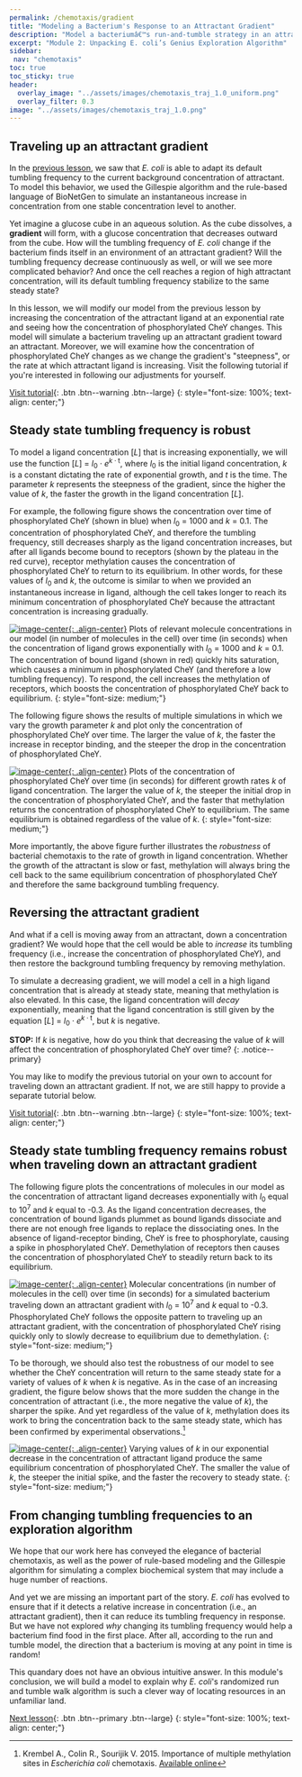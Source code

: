 ```yaml
---
permalink: /chemotaxis/gradient
title: "Modeling a Bacterium's Response to an Attractant Gradient"
description: "Model a bacteriumâ€™s run-and-tumble strategy in an attractant gradient, predicting how tumbling frequency changes as it climbs toward a food source."
excerpt: "Module 2: Unpacking E. coli’s Genius Exploration Algorithm"
sidebar:
 nav: "chemotaxis"
toc: true
toc_sticky: true
header:
  overlay_image: "../assets/images/chemotaxis_traj_1.0_uniform.png"
  overlay_filter: 0.3
image: "../assets/images/chemotaxis_traj_1.0.png"
---
```


## Traveling up an attractant gradient

In the [previous lesson](adaptation), we saw that *E. coli* is able to adapt its default tumbling frequency to the current background concentration of attractant. To model this behavior, we used the Gillespie algorithm and the rule-based language of BioNetGen to simulate an instantaneous increase in concentration from one stable concentration level to another.

Yet imagine a glucose cube in an aqueous solution. As the cube dissolves, a **gradient** will form, with a glucose concentration that decreases outward from the cube. How will the tumbling frequency of *E. coli* change if the bacterium finds itself in an environment of an attractant gradient?  Will the tumbling frequency decrease continuously as well, or will we see more complicated behavior? And once the cell reaches a region of high attractant concentration, will its default tumbling frequency stabilize to the same steady state?

In this lesson, we will modify our model from the previous lesson by increasing the concentration of the attractant ligand at an exponential rate and seeing how the concentration of phosphorylated CheY changes. This model will simulate a bacterium traveling up an attractant gradient toward an attractant. Moreover, we will examine how the concentration of phosphorylated CheY changes as we change the gradient's "steepness", or the rate at which attractant ligand is increasing. Visit the following tutorial if you're interested in following our adjustments for yourself.

[Visit tutorial](tutorial_gradient){: .btn .btn--warning .btn--large}
{: style="font-size: 100%; text-align: center;"}

## Steady state tumbling frequency is robust

To model a ligand concentration [*L*] that is increasing exponentially, we will use the function [*L*] = *l*<sub>0</sub> · *e*<sup>*k* · t</sup>, where *l*<sub>0</sub> is the initial ligand concentration, *k* is a constant dictating the rate of exponential growth, and *t* is the time. The parameter *k* represents the steepness of the gradient, since the higher the value of *k*, the faster the growth in the ligand concentration [*L*].

For example, the following figure shows the concentration over time of phosphorylated CheY (shown in blue) when *l*<sub>0</sub> = 1000 and *k* = 0.1. The concentration of phosphorylated CheY, and therefore the tumbling frequency, still decreases sharply as the ligand concentration increases, but after all ligands become bound to receptors (shown by the plateau in the red curve), receptor methylation causes the concentration of phosphorylated CheY to return to its equilibrium. In other words, for these values of *l*<sub>0</sub> and *k*, the outcome is similar to when we provided an instantaneous increase in ligand, although the cell takes longer to reach its minimum concentration of phosphorylated CheY because the attractant concentration is increasing gradually.

[![image-center](../assets/images/600px/chemotaxis_tutorial_addition01_vscode.png){: .align-center}](../assets/images/chemotaxis_tutorial_addition01_vscode.png)
Plots of relevant molecule concentrations in our model (in number of molecules in the cell) over time (in seconds) when the concentration of ligand grows exponentially with *l*<sub>0</sub> = 1000 and *k* = 0.1. The concentration of bound ligand (shown in red) quickly hits saturation, which causes a minimum in phosphorylated CheY (and therefore a low tumbling frequency). To respond, the cell increases the methylation of receptors, which boosts the concentration of phosphorylated CheY back to equilibrium.
{: style="font-size: medium;"}

The following figure shows the results of multiple simulations in which we vary the growth parameter *k* and plot only the concentration of phosphorylated CheY over time. The larger the value of *k*, the faster the increase in receptor binding, and the steeper the drop in the concentration of phosphorylated CheY.

[![image-center](../assets/images/600px/chemotaxis_tutorial_addition03.png){: .align-center}](../assets/images/chemotaxis_tutorial_addition03.png)
Plots of the concentration of phosphorylated CheY over time (in seconds) for different growth rates *k* of ligand concentration. The larger the value of *k*, the steeper the initial drop in the concentration of phosphorylated CheY, and the faster that methylation returns the concentration of phosphorylated CheY to equilibrium. The same equilibrium is obtained regardless of the value of *k*.
{: style="font-size: medium;"}

More importantly, the above figure further illustrates the *robustness* of bacterial chemotaxis to the rate of growth in ligand concentration. Whether the growth of the attractant is slow or fast, methylation will always bring the cell back to the same equilibrium concentration of phosphorylated CheY and therefore the same background tumbling frequency.

## Reversing the attractant gradient

And what if a cell is moving away from an attractant, down a concentration gradient? We would hope that the cell would be able to *increase* its tumbling frequency (i.e., increase the concentration of phosphorylated CheY), and then restore the background tumbling frequency by removing methylation.

To simulate a decreasing gradient, we will model a cell in a high ligand concentration that is already at steady state, meaning that methylation is also elevated. In this case, the ligand concentration will *decay* exponentially, meaning that the ligand concentration is still given by the equation [*L*] = *l*<sub>0</sub> · *e*<sup>*k* · t</sup>, but *k* is negative.

**STOP:** If *k* is negative, how do you think that decreasing the value of *k* will affect the concentration of phosphorylated CheY over time?
{: .notice--primary}

You may like to modify the previous tutorial on your own to account for traveling down an attractant gradient. If not, we are still happy to provide a separate tutorial below.

[Visit tutorial](tutorial_removal){: .btn .btn--warning .btn--large}
{: style="font-size: 100%; text-align: center;"}

## Steady state tumbling frequency remains robust when traveling down an attractant gradient

The following figure plots the concentrations of molecules in our model as the concentration of attractant ligand decreases exponentially with *l*<sub>0</sub> equal to 10<sup>7</sup> and *k* equal to -0.3. As the ligand concentration decreases, the concentration of bound ligands plummet as bound ligands dissociate and there are not enough free ligands to replace the dissociating ones. In the absence of ligand-receptor binding, CheY is free to phosphorylate, causing a spike in phosphorylated CheY. Demethylation of receptors then causes the concentration of phosphorylated CheY to steadily return back to its equilibrium.

[![image-center](../assets/images/600px/chemotaxis_tutorial_removal01_vscode.png){: .align-center}](../assets/images/chemotaxis_tutorial_removal01_vscode.png)
Molecular concentrations (in number of molecules in the cell) over time (in seconds) for a simulated bacterium traveling down an attractant gradient with *l*<sub>0</sub> = 10<sup>7</sup> and *k* equal to -0.3. Phosphorylated CheY follows the opposite pattern to traveling up an attractant gradient, with the concentration of phosphorylated CheY rising quickly only to slowly decrease to equilibrium due to demethylation.
{: style="font-size: medium;"}

To be thorough, we should also test the robustness of our model to see whether the CheY concentration will return to the same steady state for a variety of values of *k* when *k* is negative. As in the case of an increasing gradient, the figure below shows that the more sudden the change in the concentration of attractant (i.e., the more negative the value of *k*), the sharper the spike. And yet regardless of the value of *k*, methylation does its work to bring the concentration back to the same steady state, which has been confirmed by experimental observations.[^Krembel2015]

[![image-center](../assets/images/600px/chemotaxis_tutorial_removal02.png){: .align-center}](../assets/images/chemotaxis_tutorial_removal02.png)
Varying values of *k* in our exponential decrease in the concentration of attractant ligand produce the same equilibrium concentration of phosphorylated CheY. The smaller the value of *k*, the steeper the initial spike, and the faster the recovery to steady state.
{: style="font-size: medium;"}

## From changing tumbling frequencies to an exploration algorithm

We hope that our work here has conveyed the elegance of bacterial chemotaxis, as well as the power of rule-based modeling and the Gillespie algorithm for simulating a complex biochemical system that may include a huge number of reactions.

And yet we are missing an important part of the story. *E. coli* has evolved to ensure that if it detects a relative increase in concentration (i.e., an attractant gradient), then it can reduce its tumbling frequency in response. But we have not explored *why* changing its tumbling frequency would help a bacterium find food in the first place. After all, according to the run and tumble model, the direction that a bacterium is moving at any point in time is random!

This quandary does not have an obvious intuitive answer. In this module's conclusion, we will build a model to explain why *E. coli*'s randomized run and tumble walk algorithm is such a clever way of locating resources in an unfamiliar land.

[Next lesson](conclusion){: .btn .btn--primary .btn--large}
{: style="font-size: 100%; text-align: center;"}

[^Krembel2015]: Krembel A., Colin R., Sourijik V. 2015. Importance of multiple methylation sites in *Escherichia coli* chemotaxis. [Available online](https://journals.plos.org/plosone/article?id=10.1371/journal.pone.0145582)
